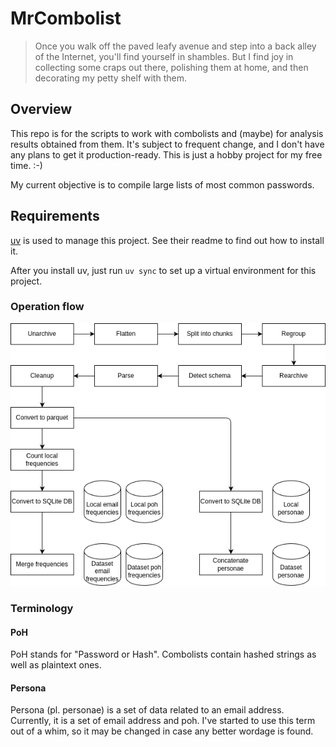 # MrCombolist

> Once you walk off the paved leafy avenue and step into a back alley of the Internet, you'll find yourself in shambles.
> But I find joy in collecting some craps out there, polishing them at home, and then decorating my petty shelf with them.

## Overview

This repo is for the scripts to work with combolists and (maybe) for analysis results obtained from them.
It's subject to frequent change, and I don't have any plans to get it production-ready.
This is just a hobby project for my free time. :-)

My current objective is to compile large lists of most common passwords.

## Requirements

[uv](https://github.com/astral-sh/uv) is used to manage this project.
See their readme to find out how to install it.

After you install uv, just run `uv sync` to set up a virtual environment for this project.

### Operation flow

![Operation flow](./Image/operation_flow.png)

### Terminology

#### PoH

PoH stands for "Password or Hash".
Combolists contain hashed strings as well as plaintext ones.

#### Persona

Persona (pl. personae) is a set of data related to an email address.
Currently, it is a set of email address and poh.
I've started to use this term out of a whim, so it may be changed in case any better wordage is found.
